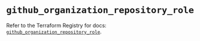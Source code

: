 # `github_organization_repository_role`

Refer to the Terraform Registry for docs: [`github_organization_repository_role`](https://registry.terraform.io/providers/integrations/github/6.7.5/docs/resources/organization_repository_role).
